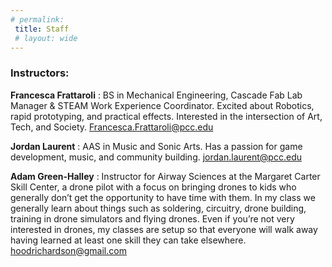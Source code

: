 ```yaml
---
# permalink: 
 title: Staff
 # layout: wide
---
```



### Instructors: 
 __Francesca Frattaroli__ : BS in Mechanical Engineering, Cascade Fab Lab Manager & STEAM Work Experience Coordinator. Excited about Robotics, rapid prototyping, and practical effects. Interested in the intersection of Art, Tech, and Society. [Francesca.Frattaroli@pcc.edu](mailto:Francesca.Frattaroli@pcc.edu)

 __Jordan Laurent__ : AAS in Music and Sonic Arts. Has a passion for game development, music, and community building. [jordan.laurent@pcc.edu](mailto:jordan.laurent@pcc.edu)

 __Adam Green-Halley__ : Instructor for Airway Sciences at the Margaret Carter Skill Center, 
 a drone pilot with a focus on bringing drones to kids who generally don’t get the opportunity to have time with them. In my class we generally learn about things such as soldering, circuitry, drone building, training in drone simulators and flying drones. Even if you’re not very interested in drones, my classes are setup so that everyone will walk away having learned at least one skill they can take elsewhere.
[hoodrichardson@gmail.com](mailto:hoodrichardson@gmail.com)
